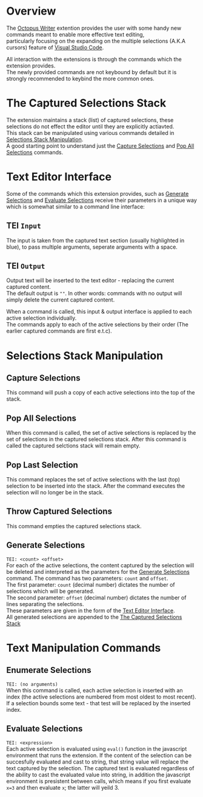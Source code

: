 # Overview
The [Octopus Writer](https://github.com/yosefgoren/Octopus-Writer) extention provides the user with some handy new commands
meant to enable more effective text editing, <br />
particularly focusing on the expanding on the multiple selections (A.K.A cursors) feature of [Visual Studio Code](https://visualstudio.microsoft.com/).

All interaction with the extensions is through the commands which the extension provides.<br />
The newly provided commands are not keybound by default but it is strongly recommended to keybind the more common ones.

# The Captured Selections Stack
The extension maintains a stack (list) of captured selections,
these selections do not effect the editor until they are explicitly actiavted.<br />
This stack can be manipulated using various commands detailed in [Selections Stack Manipulation](#selections-stack-manipulation).<br />
A good starting point to understand just the [Capture Selections](#capture-selections) and [Pop All Selections](#pop-all-selections) commands.

# Text Editor Interface
Some of the commands which this extension provides, such as [Generate Selections](#generate-selections) and [Evaluate Selections](#evaluate-selections) receive
their parameters in a unique way which is somewhat similar to a command line interface:

## TEI `Input`
The input is taken from the captured text section (usually highlighted in blue),
to pass multiple arguments, seperate arguments with a space.

## TEI `Output`
Output text will be inserted to the text editor - replacing the current captured content.<br />
The default output is `""`. In other words: commands with no output will simply delete the current captured content.

When a command is called, this input & output interface is applied to each active selection individually.<br />
The commands apply to each of the active selections by their order (The earlier captured commands are first e.t.c). 

# Selections Stack Manipulation

## Capture Selections
This command will push a copy of each active selections into the top of the stack.

## Pop All Selections
When this command is called, the set of active selections is replaced by the set of selections
in the captured selections stack. After this command is called the captured selctions stack will remain empty.

## Pop Last Selection
This command replaces the set of active selections with the last (top) selection to be inserted into
the stack. After the command executes the selection will no longer be in the stack.

## Throw Captured Selections
This command empties the captured selections stack.

## Generate Selections
`TEI: <count> <offset>`<br />
For each of the active selections, the content captured by the selection will be deleted and interpreted
as the parameters for the [Generate Selections](#generate-selections) command. The command has two parameters: `count` and `offset`.<br />
The first parameter: `count` (decimal number) dictates the number of selections which will be generated.<br />
The second parameter: `offset` (decimal number) dictates the number of lines separating the selections.<br />
These parameters are given in the form of the [Text Editor Interface](#text-editor-interface).<br />
All generated selections are appended to the [The Captured Selections Stack](#the-captured-selections-stack)

# Text Manipulation Commands

## Enumerate Selections
`TEI: (no arguments)`<br />
When this command is called, each active selection is inserted with an index (the active selections are numbered from most oldest to most recent). If a selection bounds some text - that test will be replaced by the inserted index.

## Evaluate Selections 
`TEI: <expression>`<br />
Each active selection is evaluated using `eval()` function in the javascript environment that runs the extension.
If the content of the selection can be succesfully evaluated and cast to string, that string value will replace the text captured by the selection. 
The captured text is evaluated regardless of the ability to cast the evaluated value into string, in addition the javascript environment is
presistent between calls, which means if you first evaluate `x=3` and then evaluate `x`; the latter will yeild 3.
